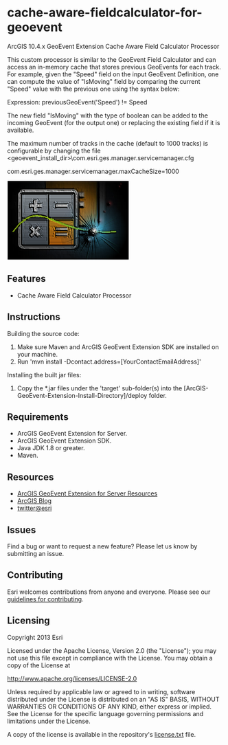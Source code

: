 # cache-aware-fieldcalculator-for-geoevent

ArcGIS 10.4.x GeoEvent Extension Cache Aware Field Calculator Processor


This custom processor is similar to the GeoEvent Field Calculator and can access an in-memory cache that stores previous GeoEvents for each track. 
For example, given the "Speed" field on the input GeoEvent Definition, one can compute the value of "IsMoving" field by comparing the current "Speed" value with the previous one using the syntax below:

Expression: previousGeoEvent('Speed') != Speed

The new field "IsMoving" with the type of boolean can be added to the incoming GeoEvent (for the output one) or replacing the existing field if it is available.

The maximum number of tracks in the cache (default to 1000 tracks) is configurable by changing the file <geoevent_install_dir>\com.esri.ges.manager.servicemanager.cfg

com.esri.ges.manager.servicemanager.maxCacheSize=1000

![App](cache-aware-fieldcalculator-for-geoevent.png?raw=true)

## Features
* Cache Aware Field Calculator Processor

## Instructions

Building the source code:

1. Make sure Maven and ArcGIS GeoEvent Extension SDK are installed on your machine.
2. Run 'mvn install -Dcontact.address=[YourContactEmailAddress]'

Installing the built jar files:

1. Copy the *.jar files under the 'target' sub-folder(s) into the [ArcGIS-GeoEvent-Extension-Install-Directory]/deploy folder.

## Requirements

* ArcGIS GeoEvent Extension for Server.
* ArcGIS GeoEvent Extension SDK.
* Java JDK 1.8 or greater.
* Maven.

## Resources

* [ArcGIS GeoEvent Extension for Server Resources](http://links.esri.com/geoevent)
* [ArcGIS Blog](http://blogs.esri.com/esri/arcgis/)
* [twitter@esri](http://twitter.com/esri)

## Issues

Find a bug or want to request a new feature?  Please let us know by submitting an issue.

## Contributing

Esri welcomes contributions from anyone and everyone. Please see our [guidelines for contributing](https://github.com/esri/contributing).

## Licensing
Copyright 2013 Esri

Licensed under the Apache License, Version 2.0 (the "License");
you may not use this file except in compliance with the License.
You may obtain a copy of the License at

   http://www.apache.org/licenses/LICENSE-2.0

Unless required by applicable law or agreed to in writing, software
distributed under the License is distributed on an "AS IS" BASIS,
WITHOUT WARRANTIES OR CONDITIONS OF ANY KIND, either express or implied.
See the License for the specific language governing permissions and
limitations under the License.

A copy of the license is available in the repository's [license.txt](license.txt?raw=true) file.
